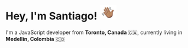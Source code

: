 # Hey, I'm Santiago! <img src="https://github.com/santidiazl/santidiazl/raw/main/waving-hand.gif" width="45px">

I'm a JavaScript developer from **Toronto, Canada** 🇨🇦, currently living in **Medellin, Colombia** 🇨🇴
